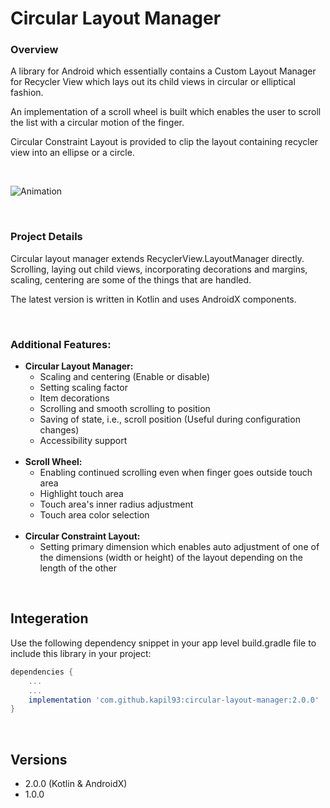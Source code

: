 # Circular Layout Manager

### Overview
A library for Android which essentially contains a Custom Layout Manager for Recycler View which lays out its child views in circular or elliptical fashion.

An implementation of a scroll wheel is built which enables the user to scroll the list with a circular motion of the finger.

Circular Constraint Layout is provided to clip the layout containing recycler view into an ellipse or a circle.

<br>

![Animation](app/src/main/assets/clm.gif)

<br>

### Project Details
Circular layout manager extends RecyclerView.LayoutManager directly. Scrolling, laying out child views, incorporating decorations and margins, scaling, centering are some of the things that are handled.

The latest version is written in Kotlin and uses AndroidX components.

<br>

### Additional Features:
* **Circular Layout Manager:**
	* Scaling and centering (Enable or disable)
	* Setting scaling factor
	* Item decorations
	* Scrolling and smooth scrolling to position
	* Saving of state, i.e., scroll position (Useful during configuration changes)
	* Accessibility support
<br><br>
* **Scroll Wheel:**
	* Enabling continued scrolling even when finger goes outside touch area
	* Highlight touch area
	* Touch area's inner radius adjustment
	* Touch area color selection
<br><br>
* **Circular Constraint Layout:**
	* Setting primary dimension which enables auto adjustment of one of the dimensions (width or height) of the layout depending on the length of the other

<br>

## Integeration

Use the following dependency snippet in your app level build.gradle file to include this library in your project:

```groovy
dependencies {
    ...
    ...
    implementation 'com.github.kapil93:circular-layout-manager:2.0.0'
}
```

<br>

## Versions

* 2.0.0 (Kotlin & AndroidX)
* 1.0.0
